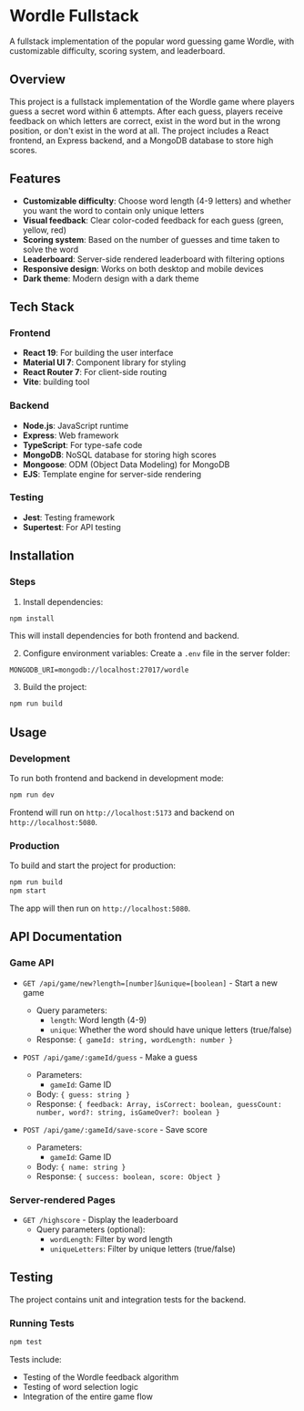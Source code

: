 # Wordle Fullstack

A fullstack implementation of the popular word guessing game Wordle, with customizable difficulty, scoring system, and leaderboard.

## Overview

This project is a fullstack implementation of the Wordle game where players guess a secret word within 6 attempts. After each guess, players receive feedback on which letters are correct, exist in the word but in the wrong position, or don't exist in the word at all. The project includes a React frontend, an Express backend, and a MongoDB database to store high scores.

## Features

- **Customizable difficulty**: Choose word length (4-9 letters) and whether you want the word to contain only unique letters
- **Visual feedback**: Clear color-coded feedback for each guess (green, yellow, red)
- **Scoring system**: Based on the number of guesses and time taken to solve the word
- **Leaderboard**: Server-side rendered leaderboard with filtering options
- **Responsive design**: Works on both desktop and mobile devices
- **Dark theme**: Modern design with a dark theme

## Tech Stack

### Frontend

- **React 19**: For building the user interface
- **Material UI 7**: Component library for styling
- **React Router 7**: For client-side routing
- **Vite**: building tool

### Backend

- **Node.js**: JavaScript runtime
- **Express**: Web framework
- **TypeScript**: For type-safe code
- **MongoDB**: NoSQL database for storing high scores
- **Mongoose**: ODM (Object Data Modeling) for MongoDB
- **EJS**: Template engine for server-side rendering

### Testing

- **Jest**: Testing framework
- **Supertest**: For API testing

## Installation

### Steps

1. Install dependencies:

```bash
npm install
```

This will install dependencies for both frontend and backend.

2. Configure environment variables:
   Create a `.env` file in the server folder:

```
MONGODB_URI=mongodb://localhost:27017/wordle
```

3. Build the project:

```bash
npm run build
```

## Usage

### Development

To run both frontend and backend in development mode:

```bash
npm run dev
```

Frontend will run on `http://localhost:5173` and backend on `http://localhost:5080`.

### Production

To build and start the project for production:

```bash
npm run build
npm start
```

The app will then run on `http://localhost:5080`.

## API Documentation

### Game API

- `GET /api/game/new?length=[number]&unique=[boolean]` - Start a new game

  - Query parameters:
    - `length`: Word length (4-9)
    - `unique`: Whether the word should have unique letters (true/false)
  - Response: `{ gameId: string, wordLength: number }`

- `POST /api/game/:gameId/guess` - Make a guess

  - Parameters:
    - `gameId`: Game ID
  - Body: `{ guess: string }`
  - Response: `{ feedback: Array, isCorrect: boolean, guessCount: number, word?: string, isGameOver?: boolean }`

- `POST /api/game/:gameId/save-score` - Save score
  - Parameters:
    - `gameId`: Game ID
  - Body: `{ name: string }`
  - Response: `{ success: boolean, score: Object }`

### Server-rendered Pages

- `GET /highscore` - Display the leaderboard
  - Query parameters (optional):
    - `wordLength`: Filter by word length
    - `uniqueLetters`: Filter by unique letters (true/false)

## Testing

The project contains unit and integration tests for the backend.

### Running Tests

```bash
npm test
```

Tests include:

- Testing of the Wordle feedback algorithm
- Testing of word selection logic
- Integration of the entire game flow
